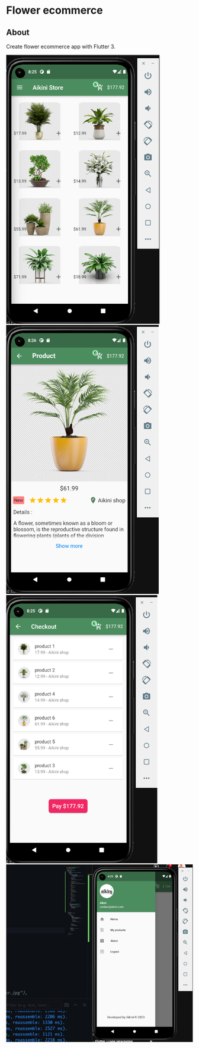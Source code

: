 # Flower ecommerce

## About

Create flower ecommerce app with Flutter 3.

![Flower Ecommerce](/1.png)
![Flower Ecommerce](/2.png)
![Flower Ecommerce](/3.png)
![Flower Ecommerce](/4.png)
